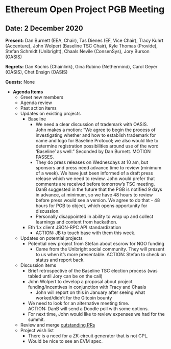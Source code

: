 # Ethereum Open Project PGB Meeting

## Date: 2 December 2020

**Present:** Dan Burnett (EEA, Chair), Tas Dienes (EF, Vice Chair), Tracy Kuhrt (Accenture), John Wolpert (Baseline TSC Chair), Kyle Thomas (Provide), Stefan Schmidt (Unibright), Chaals Nevile (ConsenSys), Jory Burson (OASIS)

**Regrets:**  Dan Kochis (Chainlink), Gina Rubino (Nethermind), Carol Geyer (OASIS), Chet Ensign (OASIS) 

**Guests:** None

*   **Agenda Items**
    *   Greet new members
    *   Agenda review
    *   Past action items
    *   Updates on existing projects
        *   Baseline
            *   We need a clear discussion of trademark with OASIS. \
John makes a motion: “We agree to begin the process of investigating whether and how to establish trademark for name and logo for Baseline Protocol; we also would like to determine registration possibilities around use of the word ‘Baseline’ as well.”  Seconded by Dan Burnett.  MOTION PASSES.
            *   They do press releases on Wednesdays at 10 am, but sponsors and press need advance time to review (minimum of a week). We have just been informed of a draft press release which we need to review.  John would prefer that comments are received before tomorrow’s TSC meeting.  DanB suggested in the future that the PGB is notified 9 days in advance, at minimum, so we have 48 hours to review before press would see a version.  We agree to do that - 48 hours for PGB to object, which opens opportunity for discussion.
            *   Personally disappointed in ability to wrap up and collect learnings and content from hackathon.
        *   Eth 1.x client JSON-RPC API standardization
            *   ACTION: JB to touch base with them this week.
    *   Updates on potential projects
        *   Potential new project from Stefan about escrow for NGO funding
            *   Came from the Unibright social community.  They will present to us when it’s more presentable.  ACTION: Stefan to check on status and report back. 
    *   Discussion items
        *   Brief retrospective of the Baseline TSC election process (was tabled until Jory can be on the call)
        *   John Wolpert to develop a proposal about project funding/incentives in conjunction with Tracy and Chaals
            *   John will report on this in January after seeing what worked/didn’t for the Gitcoin bounty
        *   We need to look for an alternative meeting time. \
ACTION: DanB will send a Doodle poll with some options.
        *   For next time, John would like to review expenses we had for the summit.
    *   Review and merge [outstanding PRs](https://github.com/ethereum-oasis/oasis-open-project/pulls)
    *   Project wish list
        *   There is a need for a ZK-circuit generator that is not GPL.
        *   Would be nice to see an EVM spec.